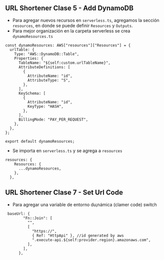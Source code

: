 ## URL Shortener Clase 5 - Add DynamoDB

- Para agregar nuevos recursos en `serverless.ts`, agregamos la sección `resources`, en donde se puede definir `Resources` y `Outputs`.
- Para mejor organización en la carpeta serverless se crea `dynamoResources.ts`

```
const dynamoResources: AWS["resources"]["Resources"] = {
  urlTable: {
    Type: "AWS::DynamoDB::Table",
    Properties: {
      TableName: "${self:custom.urlTableName}",
      AttributeDefinitions: [
        {
          AttributeName: "id",
          AttributeType: "S",
        },
      ],
      KeySchema: [
        {
          AttributeName: "id",
          KeyType: "HASH",
        },
      ],
      BillingMode: "PAY_PER_REQUEST",
    },
  },
};

export default dynamoResources;
```

- Se importa en `serverless.ts` y se agrega a `resources`

```
resources: {
    Resources: {
      ...dynamoResources,
    },
  },
```

## URL Shortener Clase 7 - Set Url Code

- Para agregar una variable de entorno du¡námica (clamer code) switch

```
 baseUrl: {
        "Fn::Join": [
          "",
          [
            "https://",
            { Ref: "HttpApi" }, //id generated by aws
            ".execute-api.${self:provider.region}.amazonaws.com",
          ],
        ],
      },
```

